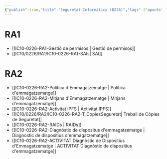 ```yaml
---
{"publish":true,"title":"Seguretat Informàtica (0226)","tags":["apunts","ic10/0226"],"cssclasses":""}
---
```


# RA1
- [[IC10-0226-RA1-Gestió de permisos \| Gestió de permisos]]
- [[IC10/0226/RA1/IC10-0226-RA1-SAIs\| SAI]]

# RA2

- [[IC10-0226-RA2-Politica d'Emmagatzematge \| Política d'emmagatzematge]]
- [[IC10-0226-RA2-Mitjans d'Emmagatzematge \| Mitjans d'emmagatzematge]]
- [[IC10-0226-RA2-Activitat IPFS \| Activitat IPFS]]
- [[IC10/0226/RA2/IC10-0226-RA2-T_CopiesSeguretat\| Treball de Còpies de Seguretat]]
- [[IC10-0226-RA2-RAIDs \| RAIDs]]
- [[IC10-0226-RA2-Diagnòstic de dispositus d'emmagatzematge \| Diagnòstic de dispositius d'emmagatzematge]]
- [[IC10-0226-RA2-ACTIVITAT Diagnòstic de Dispositius d'Emmagatzematge \| ACTIVITAT Diagnòstic de dispositius d'emmagatzematge]]
 
